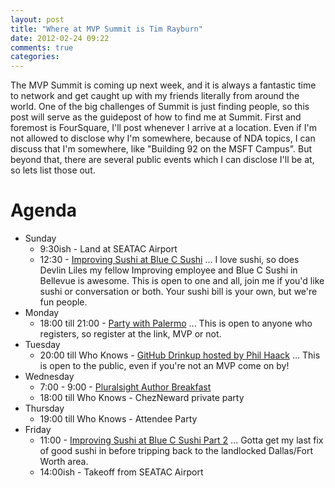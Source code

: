 ```yaml
---
layout: post
title: "Where at MVP Summit is Tim Rayburn"
date: 2012-02-24 09:22
comments: true
categories:
---
```


The MVP Summit is coming up next week, and it is always a fantastic time to network and get caught up with my friends literally from around the world.  One of the big challenges of Summit is just finding people, so this post will serve as the guidepost of how to find me at Summit.  First and foremost is FourSquare, I'll post whenever I arrive at a location.  Even if I'm not allowed to disclose why I'm somewhere, because of NDA topics, I can discuss that I'm somewhere, like "Building 92 on the MSFT Campus".  But beyond that, there are several public events which I can disclose I'll be at, so lets list those out.


# Agenda #

* Sunday
	* 9:30ish - Land at SEATAC Airport
	* 12:30 - [Improving Sushi at Blue C Sushi][bcs]  ... I love sushi, so does Devlin Liles my fellow Improving employee and Blue C Sushi in Bellevue is awesome.  This is open to one and all, join me if you'd like sushi or conversation or both.  Your sushi bill is your own, but we're fun people.
* Monday
	* 18:00 till 21:00 - [Party with Palermo][pwp] ... This is open to anyone who registers, so register at the link, MVP or not.
* Tuesday
	* 20:00 till Who Knows - [GitHub Drinkup hosted by Phil Haack][github] ... This is open to the public, even if you're not an MVP come on by!
* Wednesday
	* 7:00 - 9:00 - [Pluralsight Author Breakfast][pab]
	* 18:00 till Who Knows - ChezNeward private party
* Thursday
	* 19:00 till Who Knows - Attendee Party
* Friday
	* 11:00 - [Improving Sushi at Blue C Sushi Part 2][bcs] ... Gotta get my last fix of good sushi in before tripping back to the landlocked Dallas/Fort Worth area.
	* 14:00ish - Takeoff from SEATAC Airport

[github]: https://github.com/blog/1059-bellevue-wa-drinkup
[pab]: http://blog.pluralsight.com/2012/02/09/pluralsight-author-and-recruiting-breakfast-at-the-mvp-summit/
[pwp]: https://www.eventbrite.com/orderconfirmation/2871674255/71508107
[bcs]: http://www.bluecsushi.com/default.aspx?ID=43
